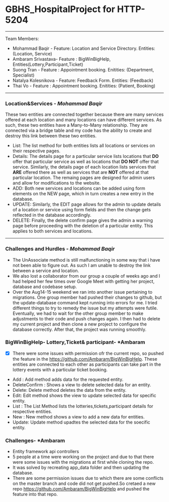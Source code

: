 # GBHS_HospitalProject for HTTP-5204
---
Team Members:
- Mohammad Baqir - Feature: Location and Service Directory. Entities: (Location, Service)
- Ambaram Srivastava- Feature : BigWinBigHelp, Entities(Lottery,Participant,Ticket)
- Suong Tran - Feature : Appointment booking. Enitities: (Department, Specialist)
- Natalya Kolesnikova - Feature: Feedback Form. Entities: (Feedback)
- Thai Vo - Feature : Appointment booking. Enitities: (Patient, Booking)
---
### Location&Services - *Mohammad Baqir*
These two entities are connected together because there are many services offered at each location and many locations can have different services. As such, these two entities have a Many-to-Many relationship. They are connected via a bridge table and my code has the ability to create and destroy this link between these two entities. 
- List: The list method for both entities lists all locations or services on their respective pages.
- Details: The details page for a particular service lists locations that **DO** offer that particular service as well as locations that **DO NOT** offer that service. Similarly, the details page of each location lists services that **ARE** offered there as well as services that are **NOT** offered at that particular location.
The remaing pages are designed for admin users and allow for modifications to the website.
- ADD: Both new services and locations can be added using form elements on the NEW page, which in turn creates a new entry in the database.
- UPDATE: Similarly, the EDIT page allows for the admin to update details of a location or service using form fields and then the change gets reflected in the database accordingly.
- DELETE: Finally, the delete confirm page gives the admin a warning page before proceeding with the deletion of a particular entity. This applies to both services and locations. 
---
### Challenges and Hurdles - *Mohammad Baqir*
- The UnAssociate method is still malfunctioning in some way that i have not been able to figure out. As such I am unable to destroy the link between a service and location.
- We also lost a collaborator from our group a couple of weeks ago and I had helped her few times over Google Meet with getting her project, database and codebase setup.
- Over the Aug14-15 weekend we ran into another issue pertaining to migrations. One group member had pushed their changes to github, but the update-database command kept running into errors for me. I tried different things to try to remedy the issue but my attempts were futile. Eventually, we had to wait for the other group member to make adjustments to their code and push changes again. I then had to delete my current project and then clone a new project to configure the database correctly. After that, the project was running smoothly.

### BigWinBigHelp- Lottery,Ticket& participant- *Ambaram
- [x] There were some issues with permission ofr the current repo, so pushed the feature in the https://github.com/Ambaram/BigWinBigHelp.
These entities are connected to each other as participants can take part in the lottery events with a particular ticket booking.
- Add : Add method adds data for the requested entity.
- DeleteConfirm : Shows a view to delete selected data for an entity.
- Delete: Delete method deletes the data from the entity.
- Edit: Edit method shows the view to update selected data for specific entity.
- List : The List Method lists the lotteries,tickets,participant details for respective entities.
- New : New method shows a view to add a new data for entities.
- Update: Update method upadtes the selected data for the soecific entity.

### Challenges- *Ambaram
- Entity framework api controllers
- 5 people at a time were working on the project and due to that there were some issues with the migrations at first while cloning the repo.
- It was solved by recreating app_data folder and then updating the database.
- There are some permission issues due to which there are some conflicts on the master branch and code did not get pushed.So cretaed a new repo https://github.com/Ambaram/BigWinBigHelp and pushed the feature into that repo.


